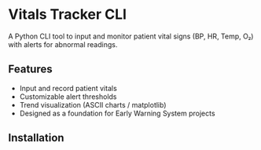 # Vitals Tracker CLI

A Python CLI tool to input and monitor patient vital signs (BP, HR, Temp, O₂) with alerts for abnormal readings.

## Features
- Input and record patient vitals
- Customizable alert thresholds
- Trend visualization (ASCII charts / matplotlib)
- Designed as a foundation for Early Warning System projects

## Installation